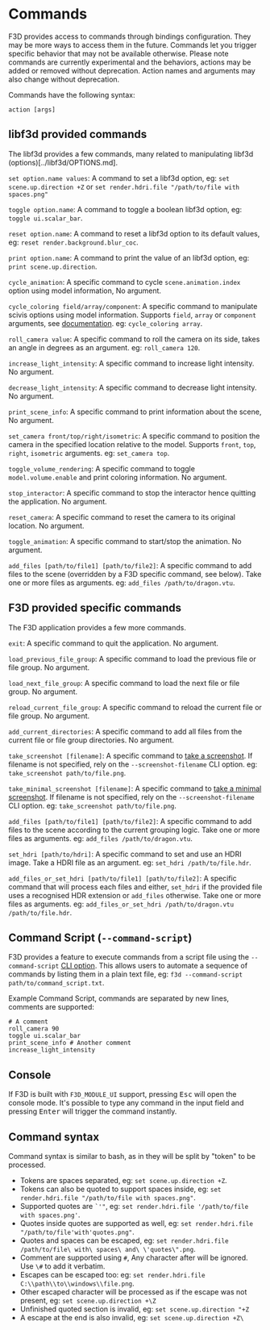 # Commands

F3D provides access to commands through bindings configuration. They may be more ways to access them in the future.
Commands let you trigger specific behavior that may not be available otherwise.
Please note commands are currently experimental and the behaviors, actions may be added or removed without deprecation.
Action names and arguments may also change without deprecation.

Commands have the following syntax:

`action [args]`

## libf3d provided commands

The libf3d provides a few commands, many related to manipulating libf3d (options)[../libf3d/OPTIONS.md].

`set option.name values`: A command to set a libf3d option, eg: `set scene.up.direction +Z` or `set render.hdri.file "/path/to/file with spaces.png"`

`toggle option.name`: A command to toggle a boolean libf3d option, eg: `toggle ui.scalar_bar`. 

`reset option.name`: A command to reset a libf3d option to its default values, eg: `reset render.background.blur_coc`.

`print option.name`: A command to print the value of an libf3d option, eg: `print scene.up.direction`.

`cycle_animation`:  A specific command to cycle `scene.animation.index` option using model information, No argument.

`cycle_coloring field/array/component`:  A specific command to manipulate scivis options using model information. 
Supports `field`, `array` or `component` arguments, see [documentation](INTERACTIONS.md#cycling-coloring).
eg: `cycle_coloring array`.

`roll_camera value`: A specific command to roll the camera on its side, takes an angle in degrees as an argument. 
eg: `roll_camera 120`.

`increase_light_intensity`: A specific command to increase light intensity. No argument.

`decrease_light_intensity`: A specific command to decrease light intensity. No argument.

`print_scene_info`: A specific command to print information about the scene, No argument.

`set_camera front/top/right/isometric`: A specific command to position the camera in the specified location relative to the model.
Supports `front`, `top`, `right`, `isometric` arguments. eg: `set_camera top`.

`toggle_volume_rendering`: A specific command to toggle `model.volume.enable` and print coloring information. No argument.

`stop_interactor`: A specific command to stop the interactor hence quitting the application. No argument.

`reset_camera`: A specific command to reset the camera to its original location. No argument.

`toggle_animation`: A specific command to start/stop the animation. No argument.

`add_files [path/to/file1] [path/to/file2]`: A specific command to add files to the scene (overridden by a F3D specific command, see below). Take one or more files as arguments.
eg: `add_files /path/to/dragon.vtu`.

## F3D provided specific commands

The F3D application provides a few more commands.

`exit`: A specific command to quit the application. No argument.

`load_previous_file_group`: A specific command to load the previous file or file group. No argument.

`load_next_file_group`: A specific command to load the next file or file group. No argument.

`reload_current_file_group`: A specific command to reload the current file or file group. No argument.

`add_current_directories`: A specific command to add all files from the current file or file group directories. No argument.

`take_screenshot [filename]`: A specific command to [take a screenshot](INTERACTIONS.md#taking-screenshots). If filename is not specified,
rely on the `--screenshot-filename` CLI option. eg: `take_screenshot path/to/file.png`.

`take_minimal_screenshot [filename]`: A specific command to [take a minimal screenshot](INTERACTIONS.md#taking-screenshots). If filename is not specified,
rely on the `--screenshot-filename` CLI option. eg: `take_screenshot path/to/file.png`.

`add_files [path/to/file1] [path/to/file2]`: A specific command to add files to the scene according to the current grouping logic. Take one or more files as arguments.
eg: `add_files /path/to/dragon.vtu`.

`set_hdri [path/to/hdri]`: A specific command to set and use an HDRI image. Take a HDRI file as an argument.
eg: `set_hdri /path/to/file.hdr`.

`add_files_or_set_hdri [path/to/file1] [path/to/file2]`: A specific command that will process each files and either, `set_hdri` if the provided file uses a recognised HDR extension or `add_files` otherwise. Take one or more files as arguments.
eg: `add_files_or_set_hdri /path/to/dragon.vtu /path/to/file.hdr`.

## Command Script (`--command-script`)

F3D provides a feature to execute commands from a script file using the `--command-script` [CLI option](OPTIONS.md). This allows users to automate a sequence of commands by listing them in a plain text file, eg: `f3d --command-script path/to/command_script.txt`.

Example Command Script, commands are separated by new lines, comments are supported:

```shell
# A comment
roll_camera 90
toggle ui.scalar_bar
print_scene_info # Another comment
increase_light_intensity
```

## Console

If F3D is built with `F3D_MODULE_UI` support, pressing <kbd>Esc</kbd> will open the console mode. It's possible to type any command in the input field and pressing <kbd>Enter</kbd> will trigger the command instantly.

## Command syntax

Command syntax is similar to bash, as in they will be split by "token" to be processed.

 - Tokens are spaces separated, eg: `set scene.up.direction +Z`.
 - Tokens can also be quoted to support spaces inside, eg:  `set render.hdri.file "/path/to/file with spaces.png"`.
 - Supported quotes are `` `'" ``, eg: `set render.hdri.file '/path/to/file with spaces.png'`.
 - Quotes inside quotes are supported as well, eg: `set render.hdri.file "/path/to/file'with'quotes.png"`.
 - Quotes and spaces can be escaped, eg: `set render.hdri.file /path/to/file\ with\ spaces\ and\ \'quotes\".png`.
 - Comment are supported using `#`, Any character after will be ignored. Use `\#` to add it verbatim.
 - Escapes can be escaped too: eg: `set render.hdri.file C:\\path\\to\\windows\\file.png`.
 - Other escaped character will be processed as if the escape was not present, eg: `set scene.up.direction +\Z`
 - Unfinished quoted section is invalid, eg: `set scene.up.direction "+Z`
 - A escape at the end is also invalid, eg: `set scene.up.direction +Z\`
